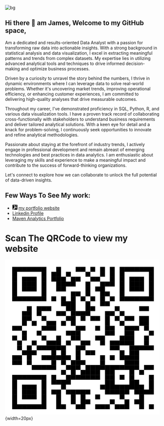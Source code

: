 
![bg](https://github.com/jameskaggwa/jameskaggwa/blob/76cf8801bea07b2b688975b0e073b84094bd0976/linkedinbg.png)

## Hi there 👋 am James, Welcome to my GitHub space,
Am a dedicated and results-oriented Data Analyst with a passion for transforming raw data into actionable insights. With a strong background in statistical analysis and data visualization, I excel in extracting meaningful patterns and trends from complex datasets. My expertise lies in utilizing advanced analytical tools and techniques to drive informed decision-making and optimize business processes.

Driven by a curiosity to unravel the story behind the numbers, I thrive in dynamic environments where I can leverage data to solve real-world problems. Whether it's uncovering market trends, improving operational efficiency, or enhancing customer experiences, I am committed to delivering high-quality analyses that drive measurable outcomes.

Throughout my career, I've demonstrated proficiency in SQL, Python, R, and various data visualization tools. I have a proven track record of collaborating cross-functionally with stakeholders to understand business requirements and deliver tailored analytical solutions. With a keen eye for detail and a knack for problem-solving, I continuously seek opportunities to innovate and refine analytical methodologies.

Passionate about staying at the forefront of industry trends, I actively engage in professional development and remain abreast of emerging technologies and best practices in data analytics. I am enthusiastic about leveraging my skills and experience to make a meaningful impact and contribute to the success of forward-thinking organizations.

Let's connect to explore how we can collaborate to unlock the full potential of data-driven insights.
## Few Ways To See My work:

- ![img](favicon-16x16.png) [my portfolio website](https://jamesidea.com/)
- [Linkedin Profile](https://www.linkedin.com/in/ssekitoleko-james-2301a371/)
- [Maven Analytics Portfolio](https://mavenanalytics.io/profile/Ssekitoleko-James/200971822)

# Scan The QRCode to view my website
![website](website_qrcode.png){width=20px}
<!--
**jameskaggwa/jameskaggwa** is a ✨ _special_ ✨ repository because its `README.md` (this file) appears on your GitHub profile.

Here are some ideas to get you started:

- 🔭 I’m currently working on ...
- 🌱 I’m currently learning ...
- 👯 I’m looking to collaborate on ...
- 🤔 I’m looking for help with ...
- 💬 Ask me about ...
- 📫 How to reach me: ...
- 😄 Pronouns: ...
- ⚡ Fun fact: ...
-->
